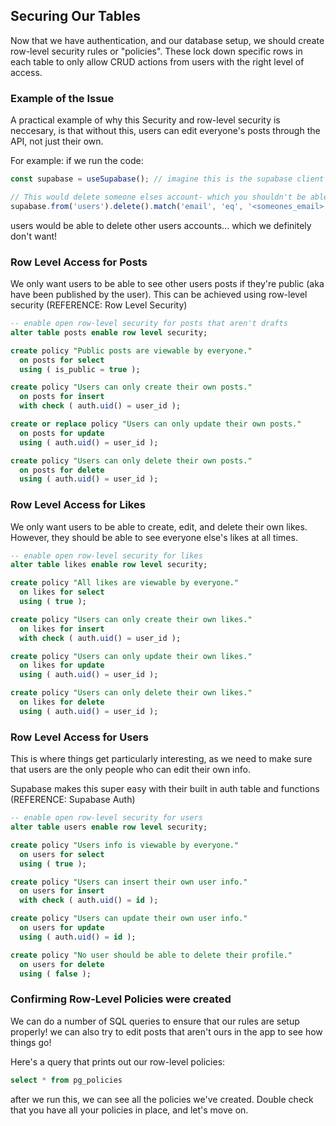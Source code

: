 ## Securing Our Tables

Now that we have authentication, and our database setup, we should create row-level security rules or "policies". These lock down specific rows in each table to only allow CRUD actions from users with the right level of access.

### Example of the Issue

A practical example of why this Security and row-level security is neccesary, is that without this, users can edit everyone's posts through the API, not just their own.

For example: if we run the code:

```javascript
const supabase = useSupabase(); // imagine this is the supabase client

// This would delete someone elses account- which you shouldn't be able to do
supabase.from('users').delete().match('email', 'eq', '<someones_email>');
```

users would be able to delete other users accounts... which we definitely don't want!

### Row Level Access for Posts

We only want users to be able to see other users posts if they're public (aka have been published by the user). This can be achieved using row-level security (REFERENCE: Row Level Security)

```sql
-- enable open row-level security for posts that aren't drafts
alter table posts enable row level security;

create policy "Public posts are viewable by everyone."
  on posts for select
  using ( is_public = true );

create policy "Users can only create their own posts."
  on posts for insert
  with check ( auth.uid() = user_id );

create or replace policy "Users can only update their own posts."
  on posts for update
  using ( auth.uid() = user_id );

create policy "Users can only delete their own posts."
  on posts for delete
  using ( auth.uid() = user_id );

```

### Row Level Access for Likes

We only want users to be able to create, edit, and delete their own likes. However, they should be able to see everyone else's likes at all times.

```sql
-- enable open row-level security for likes
alter table likes enable row level security;

create policy "All likes are viewable by everyone."
  on likes for select
  using ( true );

create policy "Users can only create their own likes."
  on likes for insert
  with check ( auth.uid() = user_id );

create policy "Users can only update their own likes."
  on likes for update
  using ( auth.uid() = user_id );

create policy "Users can only delete their own likes."
  on likes for delete
  using ( auth.uid() = user_id );

```

### Row Level Access for Users

This is where things get particularly interesting, as we need to make sure that users are the only people who can edit their own info.

Supabase makes this super easy with their built in auth table and functions (REFERENCE: Supabase Auth)

```sql
-- enable open row-level security for users
alter table users enable row level security;

create policy "Users info is viewable by everyone."
  on users for select
  using ( true );

create policy "Users can insert their own user info."
  on users for insert
  with check ( auth.uid() = id );

create policy "Users can update their own user info."
  on users for update
  using ( auth.uid() = id );

create policy "No user should be able to delete their profile."
  on users for delete
  using ( false );
```

### Confirming Row-Level Policies were created

We can do a number of SQL queries to ensure that our rules are setup properly! we can also try to edit posts that aren't ours in the app to see how things go!

Here's a query that prints out our row-level policies:

```sql
select * from pg_policies
```

after we run this, we can see all the policies we've created. Double check that you have all your policies in place, and let's move on.
